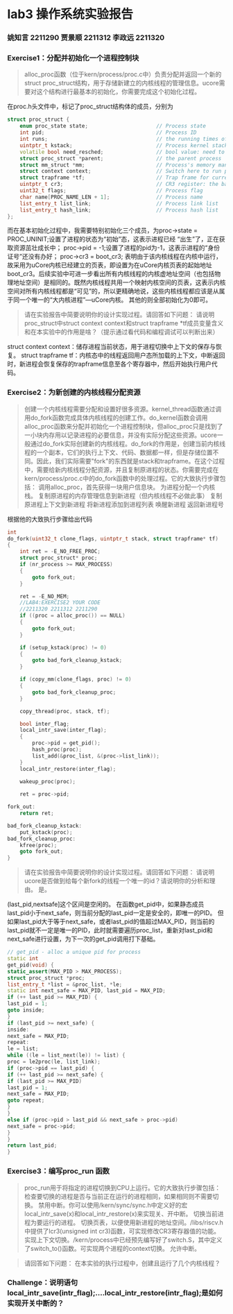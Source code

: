 # lab3 操作系统实验报告

### 姚知言 2211290 贾景顺 2211312 李政远 2211320

### Exercise1：分配并初始化一个进程控制块

>alloc_proc函数（位于kern/process/proc.c中）负责分配并返回一个新的struct proc_struct结构，用于存储新建立的内核线程的管理信息。ucore需要对这个结构进行最基本的初始化，你需要完成这个初始化过程。

在proc.h头文件中，标记了proc_struct结构体的成员，分别为
```cpp {.line-numbers}
struct proc_struct {
    enum proc_state state;                      // Process state
    int pid;                                    // Process ID
    int runs;                                   // the running times of Proces
    uintptr_t kstack;                           // Process kernel stack
    volatile bool need_resched;                 // bool value: need to be rescheduled to release CPU?
    struct proc_struct *parent;                 // the parent process
    struct mm_struct *mm;                       // Process's memory management field
    struct context context;                     // Switch here to run process
    struct trapframe *tf;                       // Trap frame for current interrupt
    uintptr_t cr3;                              // CR3 register: the base addr of Page Directroy Table(PDT)
    uint32_t flags;                             // Process flag
    char name[PROC_NAME_LEN + 1];               // Process name
    list_entry_t list_link;                     // Process link list 
    list_entry_t hash_link;                     // Process hash list
};
```
而在基本初始化过程中，我需要特别初始化三个成员，为proc->state = PROC_UNINIT;设置了进程的状态为“初始”态，这表示进程已经 “出生”了，正在获取资源茁壮成长中；
proc->pid = -1;设置了进程的pid为-1，这表示进程的“身份证号”还没有办好；
proc->cr3 = boot_cr3; 表明由于该内核线程在内核中运行，故采用为uCore内核已经建立的页表，即设置为在uCore内核页表的起始地址boot_cr3。后续实验中可进一步看出所有内核线程的内核虚地址空间（也包括物理地址空间）是相同的。既然内核线程共用一个映射内核空间的页表，这表示内核空间对所有内核线程都是“可见”的，所以更精确地说，这些内核线程都应该是从属于同一个唯一的“大内核进程”—uCore内核。
其他的则全部初始化为0即可。

>请在实验报告中简要说明你的设计实现过程。请回答如下问题：
请说明proc_struct中struct context context和struct trapframe *tf成员变量含义和在本实验中的作用是啥？（提示通过看代码和编程调试可以判断出来）

struct context context：储存进程当前状态，用于进程切换中上下文的保存与恢复。
struct trapframe tf：内核态中的线程返回用户态所加载的上下文，中断返回时，新进程会恢复保存的trapframe信息至各个寄存器中，然后开始执行用户代码。

### Exercise2：为新创建的内核线程分配资源

>创建一个内核线程需要分配和设置好很多资源。kernel_thread函数通过调用do_fork函数完成具体内核线程的创建工作。do_kernel函数会调用alloc_proc函数来分配并初始化一个进程控制块，但alloc_proc只是找到了一小块内存用以记录进程的必要信息，并没有实际分配这些资源。ucore一般通过do_fork实际创建新的内核线程。do_fork的作用是，创建当前内核线程的一个副本，它们的执行上下文、代码、数据都一样，但是存储位置不同。因此，我们实际需要"fork"的东西就是stack和trapframe。在这个过程中，需要给新内核线程分配资源，并且复制原进程的状态。你需要完成在kern/process/proc.c中的do_fork函数中的处理过程。它的大致执行步骤包括：
调用alloc_proc，首先获得一块用户信息块。
为进程分配一个内核栈。
复制原进程的内存管理信息到新进程（但内核线程不必做此事）
复制原进程上下文到新进程
将新进程添加到进程列表
唤醒新进程
返回新进程号


根据他的大致执行步骤给出代码
```cpp {.line-numbers}
int
do_fork(uint32_t clone_flags, uintptr_t stack, struct trapframe* tf)
{
    int ret = -E_NO_FREE_PROC;
    struct proc_struct* proc;
    if (nr_process >= MAX_PROCESS)
    {
        goto fork_out;
    }

    ret = -E_NO_MEM;
    //LAB4:EXERCISE2 YOUR CODE
    //2211320 2211312 2211290
    if ((proc = alloc_proc()) == NULL) 
    {
        goto fork_out;
    }

    if (setup_kstack(proc) != 0)
    {
        goto bad_fork_cleanup_kstack;
    }

    if (copy_mm(clone_flags, proc) != 0)
    {
        goto bad_fork_cleanup_proc;
    }

    copy_thread(proc, stack, tf);

    bool inter_flag;
    local_intr_save(inter_flag);
    {
        proc->pid = get_pid();
        hash_proc(proc);  
        list_add(&proc_list, &(proc->list_link));
    }
    local_intr_restore(inter_flag);

    wakeup_proc(proc);
  
    ret = proc->pid;

fork_out:
    return ret;

bad_fork_cleanup_kstack:
    put_kstack(proc);
bad_fork_cleanup_proc:
    kfree(proc);
    goto fork_out;
}
```

>请在实验报告中简要说明你的设计实现过程。请回答如下问题：
请说明ucore是否做到给每个新fork的线程一个唯一的id？请说明你的分析和理由。
是。

(last_pid,nextsafe]这个区间是空闲的。
在函数get_pid中，如果静态成员last_pid小于next_safe，则当前分配的last_pid一定是安全的，即唯一的PID。
但如果last_pid大于等于next_safe，或者last_pid的值超过MAX_PID，则当前的last_pid就不一定是唯一的PID，此时就需要遍历proc_list，重新对last_pid和next_safe进行设置，为下一次的get_pid调用打下基础。
```cpp {.line-numbers}
// get_pid - alloc a unique pid for process
static int
get_pid(void) {
static_assert(MAX_PID > MAX_PROCESS);
struct proc_struct *proc;
list_entry_t *list = &proc_list, *le;
static int next_safe = MAX_PID, last_pid = MAX_PID;
if (++ last_pid >= MAX_PID) {
last_pid = 1;
goto inside;
}
if (last_pid >= next_safe) {
inside:
next_safe = MAX_PID;
repeat:
le = list;
while ((le = list_next(le)) != list) {
proc = le2proc(le, list_link);
if (proc->pid == last_pid) {
if (++ last_pid >= next_safe) {
if (last_pid >= MAX_PID)
last_pid = 1;
next_safe = MAX_PID;
goto repeat;
}
}
else if (proc->pid > last_pid && next_safe > proc->pid)
next_safe = proc->pid;
}
}
return last_pid;
}
```



### Exercise3：编写proc_run 函数

>proc_run用于将指定的进程切换到CPU上运行。它的大致执行步骤包括：
检查要切换的进程是否与当前正在运行的进程相同，如果相同则不需要切换。
禁用中断。你可以使用/kern/sync/sync.h中定义好的宏local_intr_save(x)和local_intr_restore(x)来实现关、开中断。
切换当前进程为要运行的进程。
切换页表，以便使用新进程的地址空间。/libs/riscv.h中提供了lcr3(unsigned int cr3)函数，可实现修改CR3寄存器值的功能。
实现上下文切换。/kern/process中已经预先编写好了switch.S，其中定义了switch_to()函数。可实现两个进程的context切换。
允许中断。

>请回答如下问题：
在本实验的执行过程中，创建且运行了几个内核线程？

### Challenge：说明语句local_intr_save(intr_flag);....local_intr_restore(intr_flag);是如何实现开关中断的？